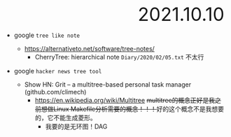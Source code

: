 <div style="text-align:right; font-size:3em;">2021.10.10</div>

* google `tree like note`
  * https://alternativeto.net/software/tree-notes/
    * CherryTree: hierarchical note `Diary/2020/02/05.txt` 不太行

* google `hacker news tree tool`
  * Show HN: Grit – a multitree-based personal task manager (github.com/climech)
    * https://en.wikipedia.org/wiki/Multitree ~~multitree的概念正好是我之前想做Linux Makefile分析需要的概念！！！~~好的这个概念不是我想要的，它不能生成菱形。
      * 我要的是无环图！DAG
